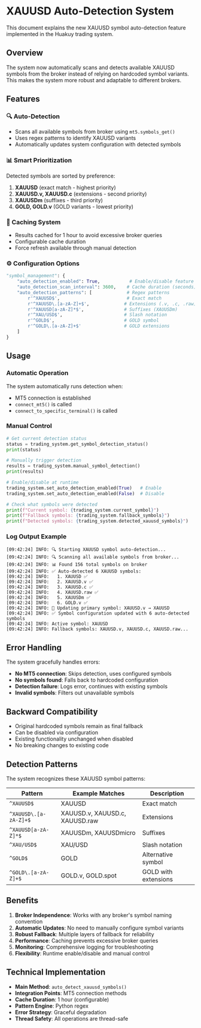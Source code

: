 # XAUUSD Auto-Detection System

This document explains the new XAUUSD symbol auto-detection feature implemented in the Huakuy trading system.

## Overview

The system now automatically scans and detects available XAUUSD symbols from the broker instead of relying on hardcoded symbol variants. This makes the system more robust and adaptable to different brokers.

## Features

### 🔍 Auto-Detection
- Scans all available symbols from broker using `mt5.symbols_get()`
- Uses regex patterns to identify XAUUSD variants
- Automatically updates system configuration with detected symbols

### 📊 Smart Prioritization
Detected symbols are sorted by preference:
1. **XAUUSD** (exact match - highest priority)
2. **XAUUSD.v, XAUUSD.c** (extensions - second priority)  
3. **XAUUSDm** (suffixes - third priority)
4. **GOLD, GOLD.v** (GOLD variants - lowest priority)

### 🔄 Caching System
- Results cached for 1 hour to avoid excessive broker queries
- Configurable cache duration
- Force refresh available through manual detection

### ⚙️ Configuration Options

```python
"symbol_management": {
    "auto_detection_enabled": True,           # Enable/disable feature
    "auto_detection_scan_interval": 3600,    # Cache duration (seconds)
    "auto_detection_patterns": [             # Regex patterns
        r'^XAUUSD$',                         # Exact match
        r'^XAUUSD\.[a-zA-Z]+$',             # Extensions (.v, .c, .raw)
        r'^XAUUSD[a-zA-Z]*$',               # Suffixes (XAUUSDm)
        r'^XAU/USD$',                       # Slash notation
        r'^GOLD$',                          # GOLD symbol
        r'^GOLD\.[a-zA-Z]+$'                # GOLD extensions
    ]
}
```

## Usage

### Automatic Operation
The system automatically runs detection when:
- MT5 connection is established
- `connect_mt5()` is called
- `connect_to_specific_terminal()` is called

### Manual Control

```python
# Get current detection status
status = trading_system.get_symbol_detection_status()
print(status)

# Manually trigger detection
results = trading_system.manual_symbol_detection()
print(results)

# Enable/disable at runtime
trading_system.set_auto_detection_enabled(True)   # Enable
trading_system.set_auto_detection_enabled(False)  # Disable

# Check what symbols were detected
print(f"Current symbol: {trading_system.current_symbol}")
print(f"Fallback symbols: {trading_system.fallback_symbols}")
print(f"Detected symbols: {trading_system.detected_xauusd_symbols}")
```

### Log Output Example

```
[09:42:24] INFO: 🔍 Starting XAUUSD symbol auto-detection...
[09:42:24] INFO: 🔍 Scanning all available symbols from broker...
[09:42:24] INFO: 📊 Found 156 total symbols on broker
[09:42:24] INFO: ✅ Auto-detected 6 XAUUSD symbols:
[09:42:24] INFO:   1. XAUUSD ✅
[09:42:24] INFO:   2. XAUUSD.v ✅
[09:42:24] INFO:   3. XAUUSD.c ✅
[09:42:24] INFO:   4. XAUUSD.raw ✅
[09:42:24] INFO:   5. XAUUSDm ✅
[09:42:24] INFO:   6. GOLD.v ✅
[09:42:24] INFO: 🔄 Updating primary symbol: XAUUSD.v → XAUUSD
[09:42:24] INFO: ✅ Symbol configuration updated with 6 auto-detected symbols
[09:42:24] INFO: Active symbol: XAUUSD
[09:42:24] INFO: Fallback symbols: XAUUSD.v, XAUUSD.c, XAUUSD.raw...
```

## Error Handling

The system gracefully handles errors:
- **No MT5 connection**: Skips detection, uses configured symbols
- **No symbols found**: Falls back to hardcoded configuration  
- **Detection failure**: Logs error, continues with existing symbols
- **Invalid symbols**: Filters out unavailable symbols

## Backward Compatibility

- Original hardcoded symbols remain as final fallback
- Can be disabled via configuration
- Existing functionality unchanged when disabled
- No breaking changes to existing code

## Detection Patterns

The system recognizes these XAUUSD symbol patterns:

| Pattern | Example Matches | Description |
|---------|----------------|-------------|
| `^XAUUSD$` | XAUUSD | Exact match |
| `^XAUUSD\.[a-zA-Z]+$` | XAUUSD.v, XAUUSD.c, XAUUSD.raw | Extensions |
| `^XAUUSD[a-zA-Z]*$` | XAUUSDm, XAUUSDmicro | Suffixes |
| `^XAU/USD$` | XAU/USD | Slash notation |
| `^GOLD$` | GOLD | Alternative symbol |
| `^GOLD\.[a-zA-Z]+$` | GOLD.v, GOLD.spot | GOLD with extensions |

## Benefits

1. **Broker Independence**: Works with any broker's symbol naming convention
2. **Automatic Updates**: No need to manually configure symbol variants
3. **Robust Fallback**: Multiple layers of fallback for reliability
4. **Performance**: Caching prevents excessive broker queries
5. **Monitoring**: Comprehensive logging for troubleshooting
6. **Flexibility**: Runtime enable/disable and manual control

## Technical Implementation

- **Main Method**: `auto_detect_xauusd_symbols()`
- **Integration Points**: MT5 connection methods
- **Cache Duration**: 1 hour (configurable)
- **Pattern Engine**: Python regex
- **Error Strategy**: Graceful degradation
- **Thread Safety**: All operations are thread-safe
